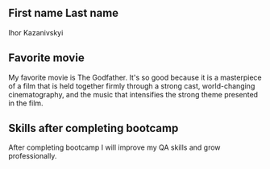 ## First name Last name
Ihor Kazanivskyi

## Favorite movie
My favorite movie is The Godfather. It's so good because it is a masterpiece of a film that is held together firmly through a strong cast, world-changing cinematography, and the music that intensifies the strong theme presented in the film.

## Skills after completing bootcamp
After completing bootcamp I will improve my QA skills and grow professionally.